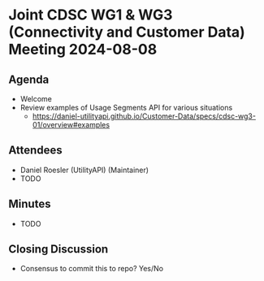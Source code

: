 # Joint CDSC WG1 & WG3 (Connectivity and Customer Data) Meeting 2024-08-08

## Agenda
* Welcome
* Review examples of Usage Segments API for various situations
    * https://daniel-utilityapi.github.io/Customer-Data/specs/cdsc-wg3-01/overview#examples

## Attendees
* Daniel Roesler (UtilityAPI) (Maintainer)
* TODO

## Minutes
* TODO

## Closing Discussion
* Consensus to commit this to repo? Yes/No
